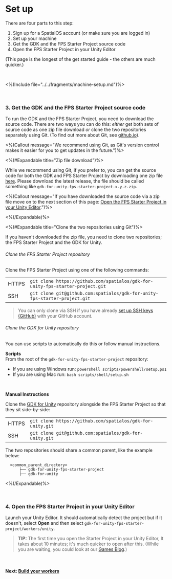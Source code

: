 # Set up

There are four parts to this step:

1. Sign up for a SpatialOS account (or make sure you are logged in)
2. Set up your machine
3. Get the GDK and the FPS Starter Project source code
4. Open the FPS Starter Project in your Unity Editor

(This page is the longest of the get started guide - the others are much quicker.)

<br/>

<%(Include file="../../fragments/machine-setup.md")%>

<br/>

### 3. Get the GDK and the FPS Starter Project source code

To run the GDK and the FPS Starter Project, you need to download the source code. There are two ways you can do this: _either_ get both sets of source code as one zip file download _or_ clone the two repositories separately using Git. (To find out more about Git, see [github.io](https://try.github.io)).

<%(Callout message="We recommend using Git, as Git's version control makes it easier for you to get updates in the future.")%>

<%(#Expandable title="Zip file download")%>

 While we recommend using Git, if you prefer to, you can get the source code for both the GDK and FPS Starter Project by downloading one zip file <a href="https://github.com/spatialos/gdk-for-unity-fps-starter-project/releases" data-track-link="Starter Project Zip Clicked|product=Docs" target="_blank">here</a>. Please download the latest release, the file should be called something like `gdk-for-unity-fps-starter-project-x.y.z.zip`.

<%(Callout message="If you have downloaded the source code via a zip file move on to the next section of this page: [Open the FPS Starter Project in your Unity Editor](#4-open-the-fps-starter-project-in-your-unity-editor).")%>

<%(/Expandable)%>

<%(#Expandable title="Clone the two repositories using Git")%>

If you haven't downloaded the zip file, you need to clone two repositories; the FPS Starter Project and the GDK for Unity.

###### Clone the FPS Starter Project repository

Clone the FPS Starter Project using one of the following commands:

|     |     |
| --- | --- |
| HTTPS | `git clone https://github.com/spatialos/gdk-for-unity-fps-starter-project.git` |
| SSH | `git clone git@github.com:spatialos/gdk-for-unity-fps-starter-project.git` |

> You can only clone via SSH if you have already [set up SSH keys (GitHub)](https://help.github.com/articles/connecting-to-github-with-ssh/) with your GitHub account.

###### Clone the GDK for Unity repository

You can use scripts to automatically do this or follow manual instructions.

**Scripts**<br/>
From the root of the `gdk-for-unity-fps-starter-project` repository:

  - If you are using Windows run: `powershell scripts/powershell/setup.ps1`
  - If you are using Mac run: `bash scripts/shell/setup.sh`

<br/>

**Manual Instructions**<br/>

Clone the [GDK for Unity](https://github.com/spatialos/gdk-for-unity) repository alongside the FPS Starter Project so that they sit side-by-side:

|     |     |
| --- | --- |
| HTTPS | `git clone https://github.com/spatialos/gdk-for-unity.git` |
| SSH | `git clone git@github.com:spatialos/gdk-for-unity.git` |

The two repositories should share a common parent, like the example below:

```text
  <common_parent_directory>
      ├── gdk-for-unity-fps-starter-project
      ├── gdk-for-unity
```

<%(/Expandable)%>

<br/>

### 4. Open the FPS Starter Project in your Unity Editor

Launch your Unity Editor. It should automatically detect the project but if it doesn't, select **Open** and then select `gdk-for-unity-fps-starter-project/workers/unity`.

>**TIP:** The first time you open the Starter Project in your Unity Editor, It takes about 10 minutes; it's much quicker to open after this. (While you are waiting, you could look at our [Games Blog](https://improbable.io/games/blog).)

<br/>

#### Next: [Build your workers]({{urlRoot}}/content/get-started/build-workers.md)
